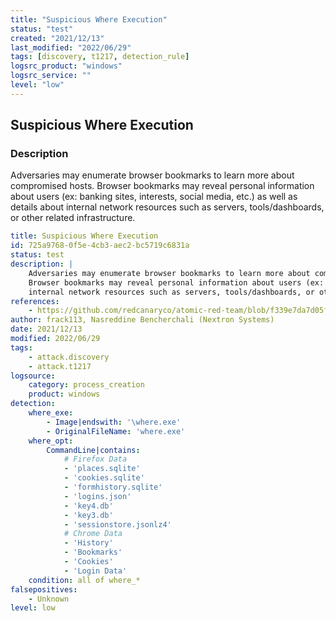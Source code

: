 ```yaml
---
title: "Suspicious Where Execution"
status: "test"
created: "2021/12/13"
last_modified: "2022/06/29"
tags: [discovery, t1217, detection_rule]
logsrc_product: "windows"
logsrc_service: ""
level: "low"
---
```


## Suspicious Where Execution

### Description

Adversaries may enumerate browser bookmarks to learn more about compromised hosts.
Browser bookmarks may reveal personal information about users (ex: banking sites, interests, social media, etc.) as well as details about
internal network resources such as servers, tools/dashboards, or other related infrastructure.


```yml
title: Suspicious Where Execution
id: 725a9768-0f5e-4cb3-aec2-bc5719c6831a
status: test
description: |
    Adversaries may enumerate browser bookmarks to learn more about compromised hosts.
    Browser bookmarks may reveal personal information about users (ex: banking sites, interests, social media, etc.) as well as details about
    internal network resources such as servers, tools/dashboards, or other related infrastructure.
references:
    - https://github.com/redcanaryco/atomic-red-team/blob/f339e7da7d05f6057fdfcdd3742bfcf365fee2a9/atomics/T1217/T1217.md
author: frack113, Nasreddine Bencherchali (Nextron Systems)
date: 2021/12/13
modified: 2022/06/29
tags:
    - attack.discovery
    - attack.t1217
logsource:
    category: process_creation
    product: windows
detection:
    where_exe:
        - Image|endswith: '\where.exe'
        - OriginalFileName: 'where.exe'
    where_opt:
        CommandLine|contains:
            # Firefox Data
            - 'places.sqlite'
            - 'cookies.sqlite'
            - 'formhistory.sqlite'
            - 'logins.json'
            - 'key4.db'
            - 'key3.db'
            - 'sessionstore.jsonlz4'
            # Chrome Data
            - 'History'
            - 'Bookmarks'
            - 'Cookies'
            - 'Login Data'
    condition: all of where_*
falsepositives:
    - Unknown
level: low

```
